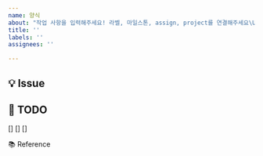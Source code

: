 ```yaml
---
name: 양식
about: "작업 사항을 입력해주세요! 라벨, 마일스톤, assign, project를 연결해주세요\U0001F60A"
title: ''
labels: ''
assignees: ''

---
```


💡 Issue
-----



📝 TODO
-----
[]
[]
[]


📚 Reference
